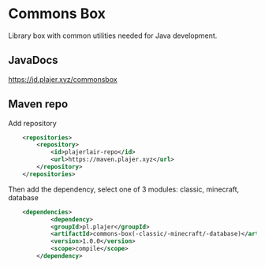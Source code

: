 # Commons Box
Library box with common utilities needed for Java development.

## JavaDocs
https://jd.plajer.xyz/commonsbox

## Maven repo
Add repository
```xml
    <repositories>
        <repository>
            <id>plajerlair-repo</id>
            <url>https://maven.plajer.xyz</url>
        </repository>
    </repositories>
```
Then add the dependency, select one of 3 modules: classic, minecraft, database
```xml
    <dependencies>
            <dependency>
            <groupId>pl.plajer</groupId>
            <artifactId>commons-box(-classic/-minecraft/-database)</artifactId>
            <version>1.0.0</version>
            <scope>compile</scope>
        </dependency>
```
